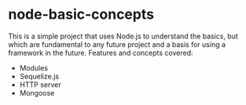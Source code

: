 # node-basic-concepts

This is a simple project that uses Node.js to understand the basics, but which are fundamental to any future project and a basis for using a framework in the future. Features and concepts covered:
- Modules
- Sequelize.js
- HTTP server
- Mongoose
